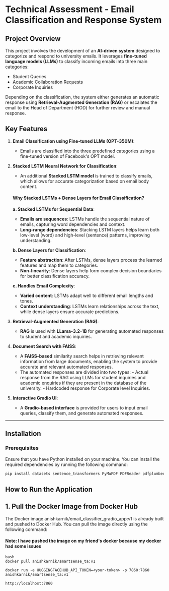 # Technical Assessment - Email Classification and Response System
## Project Overview

This project involves the development of an **AI-driven system** designed to categorize and respond to university emails. It leverages **fine-tuned language models (LLMs)** to classify incoming emails into three main categories:

- Student Queries
- Academic Collaboration Requests
- Corporate Inquiries

Depending on the classification, the system either generates an automatic response using **Retrieval-Augmented Generation (RAG)** or escalates the email to the Head of Department (HOD) for further review and manual response.


## Key Features

1. **Email Classification using Fine-tuned LLMs (OPT-350M)**:
    - Emails are classified into the three predefined categories using a fine-tuned version of Facebook's OPT model.
  
2. **Stacked LSTM Neural Network for Classification**:
    - An additional **Stacked LSTM model** is trained to classify emails, which allows for accurate categorization based on email body content.
    #### Why Stacked LSTMs + Dense Layers for Email Classification?

    **a. Stacked LSTMs for Sequential Data**:
    - **Emails are sequences**: LSTMs handle the sequential nature of emails, capturing word dependencies and context.
    - **Long-range dependencies**: Stacking LSTM layers helps learn both low-level (word) and high-level (sentence) patterns, improving understanding.
    
    **b. Dense Layers for Classification**:
    - **Feature abstraction**: After LSTMs, dense layers process the learned features and map them to categories.
    - **Non-linearity**: Dense layers help form complex decision boundaries for better classification accuracy.
    
    **c. Handles Email Complexity**:
    - **Varied content**: LSTMs adapt well to different email lengths and tones.
    - **Context understanding**: LSTMs learn relationships across the text, while dense layers ensure accurate predictions.


3. **Retrieval-Augmented Generation (RAG)**:
    - **RAG** is used with **LLama-3.2-1B** for generating automated responses to student and academic inquiries.
  
4. **Document Search with FAISS**:
    - A **FAISS-based** similarity search helps in retrieving relevant information from large documents, enabling the system to provide accurate and relevant automated responses.
    - The automated responses are divided into two types:
          - Actual response from the RAG using LLMs for student inquiries and academic enquiries if they are present in the database of the university.
          - Hardcoded response for Corporate level Inquiries. 

5. **Interactive Gradio UI**:
    - A **Gradio-based interface** is provided for users to input email queries, classify them, and generate automated responses.

---

## Installation

### Prerequisites

Ensure that you have Python installed on your machine. You can install the required dependencies by running the following command:

```bash
pip install datasets sentence_transformers PyMuPDF PDFReader pdfplumber faiss-cpu --no-cache langchain pypdf langchain-community streamlit huggingface_hub gradio -U
```

## How to Run the Application

## 1. Pull the Docker Image from Docker Hub

The Docker image anishkarnik/email_classifier_gradio_app:v1 is already built and pushed to Docker Hub. You can pull the image directly using the following command:

#### Note: I have pushed the image on my friend's docker because my docker had some issues

```
bash
docker pull anishkarnik/smartsense_ta:v1

docker run -e HUGGINGFACEHUB_API_TOKEN=<your-token> -p 7860:7860 
anishkarnik/smartsense_ta:v1

http://localhost:7860
```
